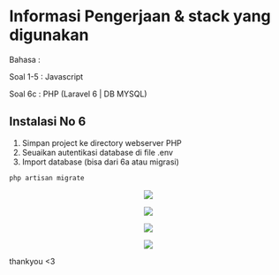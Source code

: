 # Informasi Pengerjaan & stack yang digunakan

Bahasa :

Soal 1-5 : Javascript

Soal 6c : PHP (Laravel 6 | DB MYSQL)



## Instalasi No 6

1. Simpan project ke directory webserver PHP
2. Seuaikan autentikasi database di file .env
3. Import database (bisa dari 6a atau migrasi)

```bash
php artisan migrate
```


<p align="center"><img src="http://dev.lambda.web.id/upload/images/demo_arkademy.png"></p>

<p align="center"><img src="http://dev.lambda.web.id/upload/images/add_arkademy.png"></p>

<p align="center"><img src="http://dev.lambda.web.id/upload/images/edit_arkademy.png"></p>

<p align="center"><img src="http://dev.lambda.web.id/upload/images/delete_arkademy.png"></p>





thankyou <3
